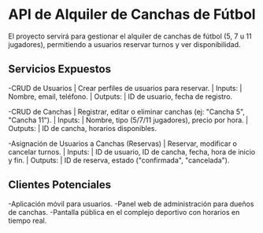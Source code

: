# API de Alquiler de Canchas de Fútbol 
El proyecto servirá para gestionar el alquiler de canchas de fútbol (5, 7 u 11 jugadores), permitiendo a usuarios reservar turnos y ver disponibilidad.

## Servicios Expuestos
-CRUD de Usuarios
  |  Crear perfiles de usuarios para reservar.
  |  Inputs:
  |    Nombre, email, teléfono.
  |  Outputs:
  |    ID de usuario, fecha de registro.
  
-CRUD de Canchas
  |  Registrar, editar o eliminar canchas (ej: "Cancha 5", "Cancha 11").
  |  Inputs:
  |    Nombre, tipo (5/7/11 jugadores), precio por hora.
  |  Outputs:
  |    ID de cancha, horarios disponibles.
  
-Asignación de Usuarios a Canchas (Reservas)
  |  Reservar, modificar o cancelar turnos.
  |  Inputs:
  |    ID de usuario, ID de cancha, fecha, hora de inicio y fin.
  |  Outputs:
  |    ID de reserva, estado ("confirmada", "cancelada").

## Clientes Potenciales
-Aplicación móvil para usuarios.
-Panel web de administración para dueños de canchas.
-Pantalla pública en el complejo deportivo con horarios en tiempo real.

